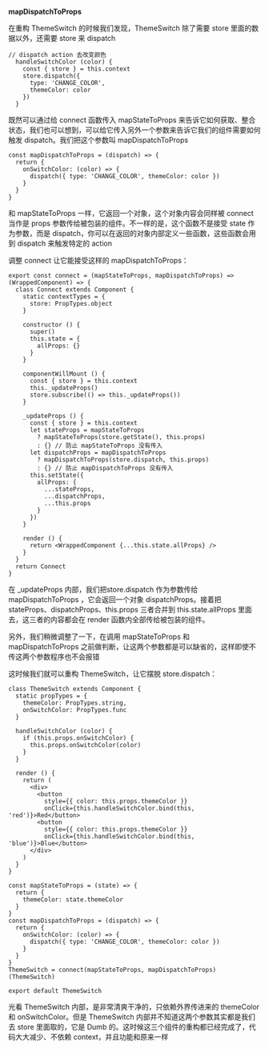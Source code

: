 **mapDispatchToProps**

在重构 ThemeSwitch 的时候我们发现，ThemeSwitch 除了需要 store 里面的数据以外，还需要 store 来 dispatch

	// dispatch action 去改变颜色
	  handleSwitchColor (color) {
	    const { store } = this.context
	    store.dispatch({
	      type: 'CHANGE_COLOR',
	      themeColor: color
	    })
	  }

既然可以通过给 connect 函数传入 mapStateToProps 来告诉它如何获取、整合状态，我们也可以想到，可以给它传入另外一个参数来告诉它我们的组件需要如何触发 dispatch。我们把这个参数叫 mapDispatchToProps

	const mapDispatchToProps = (dispatch) => {
	  return {
	    onSwitchColor: (color) => {
	      dispatch({ type: 'CHANGE_COLOR', themeColor: color })
	    }
	  }
	}

和 mapStateToProps 一样，它返回一个对象，这个对象内容会同样被 connect 当作是 props 参数传给被包装的组件。不一样的是，这个函数不是接受 state 作为参数，而是 dispatch，你可以在返回的对象内部定义一些函数，这些函数会用到 dispatch 来触发特定的 action

调整 connect 让它能接受这样的 mapDispatchToProps：

	export const connect = (mapStateToProps, mapDispatchToProps) => (WrappedComponent) => {
	  class Connect extends Component {
	    static contextTypes = {
	      store: PropTypes.object
	    }
	
	    constructor () {
	      super()
	      this.state = {
	        allProps: {}
	      }
	    }
	
	    componentWillMount () {
	      const { store } = this.context
	      this._updateProps()
	      store.subscribe(() => this._updateProps())
	    }
	
	    _updateProps () {
	      const { store } = this.context
	      let stateProps = mapStateToProps
	        ? mapStateToProps(store.getState(), this.props)
	        : {} // 防止 mapStateToProps 没有传入
	      let dispatchProps = mapDispatchToProps
	        ? mapDispatchToProps(store.dispatch, this.props)
	        : {} // 防止 mapDispatchToProps 没有传入
	      this.setState({
	        allProps: {
	          ...stateProps,
	          ...dispatchProps,
	          ...this.props
	        }
	      })
	    }
	
	    render () {
	      return <WrappedComponent {...this.state.allProps} />
	    }
	  }
	  return Connect
	}

在 _updateProps 内部，我们把store.dispatch 作为参数传给 mapDispatchToProps ，它会返回一个对象 dispatchProps。接着把 stateProps、dispatchProps、this.props 三者合并到 this.state.allProps 里面去，这三者的内容都会在 render 函数内全部传给被包装的组件。

另外，我们稍微调整了一下，在调用 mapStateToProps 和 mapDispatchToProps 之前做判断，让这两个参数都是可以缺省的，这样即使不传这两个参数程序也不会报错

这时候我们就可以重构 ThemeSwitch，让它摆脱 store.dispatch：
	
	class ThemeSwitch extends Component {
	  static propTypes = {
	    themeColor: PropTypes.string,
	    onSwitchColor: PropTypes.func
	  }
	
	  handleSwitchColor (color) {
	    if (this.props.onSwitchColor) {
	      this.props.onSwitchColor(color)
	    }
	  }
	
	  render () {
	    return (
	      <div>
	        <button
	          style={{ color: this.props.themeColor }}
	          onClick={this.handleSwitchColor.bind(this, 'red')}>Red</button>
	        <button
	          style={{ color: this.props.themeColor }}
	          onClick={this.handleSwitchColor.bind(this, 'blue')}>Blue</button>
	      </div>
	    )
	  }
	}
	
	const mapStateToProps = (state) => {
	  return {
	    themeColor: state.themeColor
	  }
	}
	const mapDispatchToProps = (dispatch) => {
	  return {
	    onSwitchColor: (color) => {
	      dispatch({ type: 'CHANGE_COLOR', themeColor: color })
	    }
	  }
	}
	ThemeSwitch = connect(mapStateToProps, mapDispatchToProps)(ThemeSwitch)
	
	export default ThemeSwitch

光看 ThemeSwitch 内部，是非常清爽干净的，只依赖外界传进来的 themeColor 和 onSwitchColor。但是 ThemeSwitch 内部并不知道这两个参数其实都是我们去 store 里面取的，它是 Dumb 的。这时候这三个组件的重构都已经完成了，代码大大减少、不依赖 context，并且功能和原来一样